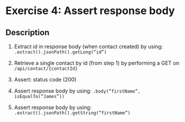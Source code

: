 # Exercise 4: Assert response body

## Description
1. Extract id in response body (when contact created) by using: `.extract().jsonPath().getLong(“id”)`

2. Retrieve a single contact by id (from step 1) by performing a GET on `/api/contact/{contactId}`

3. Assert: status code (200)

4. Assert response body by using: `.body(“firstName”, isEqualTo(“James”))`

5. Assert response body by using: `.extract().jsonPath().getString(“firstName”)`
